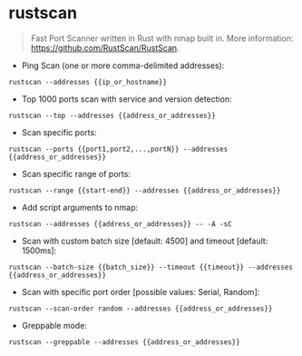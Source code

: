 # rustscan
 
> Fast Port Scanner written in Rust with nmap built in.
> More information: <https://github.com/RustScan/RustScan>.
 
- Ping Scan (one or more comma-delimited addresses):
 
`rustscan --addresses {{ip_or_hostname}}`
 
- Top 1000 ports scan with service and version detection:
 
`rustscan --top --addresses {{address_or_addresses}}`
 
- Scan specific ports:
 
`rustscan --ports {{port1,port2,...,portN}} --addresses {{address_or_addresses}}`
 
- Scan specific range of ports:
 
`rustscan --range {{start-end}} --addresses {{address_or_addresses}}`
 
- Add script arguments to nmap:
 
`rustscan --addresses {{address_or_addresses}} -- -A -sC`
 
- Scan with custom batch size [default: 4500] and timeout [default: 1500ms]:
 
`rustscan --batch-size {{batch_size}} --timeout {{timeout}} --addresses {{address_or_addresses}}`
 
- Scan with specific port order [possible values: Serial, Random]:
 
`rustscan --scan-order random --addresses {{address_or_addresses}}`
 
- Greppable mode:
 
`rustscan --greppable --addresses {{address_or_addresses}}`